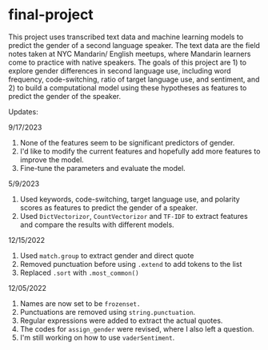 # final-project

This project uses transcribed text data and machine learning models to predict the gender of a second language speaker. The text data are the field notes taken at NYC Mandarin/ English meetups, where Mandarin learners come to practice with native speakers. The goals of this project are 1) to explore gender differences in second language use, including word frequency, code-switching, ratio of target language use, and sentiment, and 2) to build a computational model using these hypotheses as features to predict the gender of the speaker.

Updates:

9/17/2023
1) None of the features seem to be significant predictors of gender.
2) I'd like to modify the current features and hopefully add more features to improve the model.
3) Fine-tune the parameters and evaluate the model.

5/9/2023
1) Used keywords, code-switching, target language use, and polarity scores as features to predict the gender of a speaker.
2) Used `DictVectorizor`, `CountVectorizor` and `TF-IDF` to extract features and compare the results with different models.

12/15/2022
1) Used `match.group` to extract gender and direct quote
2) Removed punctuation before using `.extend` to add tokens to the list
3) Replaced `.sort` with `.most_common()`

12/05/2022
1) Names are now set to be `frozenset.`
2) Punctuations are removed using `string.punctuation`.
3) Regular expressions were added to extract the actual quotes.
4) The codes for `assign_gender` were revised, where I also left a question.
5) I'm still working on how to use `vaderSentiment`.
